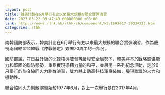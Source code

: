 ```yaml
---
layout: post
title: 韓美計劃在6月舉行有史以來最大規模的聯合實彈演習
date: 2023-03-22 09:47:49.000000000 +08:00
link: https://news.rthk.hk/rthk/ch/component/k2/1693017-20230322.htm
categories: rthk
---
```


南韓國防部表示，韓美計劃在6月舉行有史以來最大規模的聯合實彈演習，作為慶祝兩國結盟和韓戰《停戰協定》簽署70周年的一部分。

國防部說，在日益升級的北韓核導威脅等嚴峻安全局勢下，韓美將基於戰略威懾能力和堅固的聯防態勢，重點實現憑藉力量的和平，並展開一系列紀念活動，定於6月舉行的聯合協同火力剿敵演習，雙方將出動高科技軍事裝備，展現聯盟的火力和機動性。

聯合協同火力剿敵演習始於1977年6月，對上一次舉行是在2017年4月。
